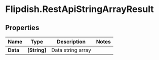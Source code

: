 # Flipdish.RestApiStringArrayResult

## Properties
Name | Type | Description | Notes
------------ | ------------- | ------------- | -------------
**Data** | **[String]** | Data string array | 


